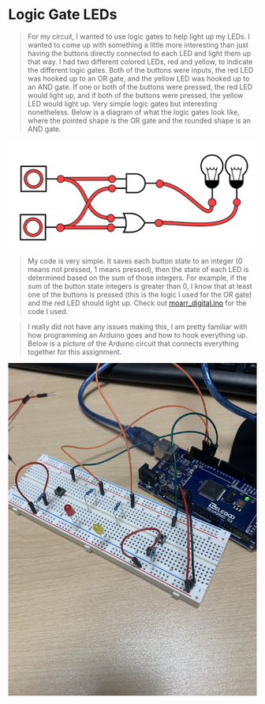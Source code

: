 # Logic Gate LEDs

> For my circuit, I wanted to use logic gates to help light up my LEDs. I wanted to come up with something a little more interesting than just having the buttons directly connected to each LED and light them up that way. I had two different colored LEDs, red and yellow, to indicate the different logic gates. Both of the buttons were inputs, the red LED was hooked up to an OR gate, and the yellow LED was hooked up to an AND gate. If one or both of the buttons were pressed, the red LED would light up, and if both of the buttons were pressed, the yellow LED would light up. Very simple logic gates but interesting nonetheless. Below is a diagram of what the logic gates look like, where the pointed shape is the OR gate and the rounded shape is an AND gate.

![LED Logic Gates](images/moarr_digital_logic_gates.png)

> My code is very simple. It saves each button state to an integer (0 means not pressed, 1 means pressed), then the state of each LED is determined based on the sum of those integers. For example, if the sum of the button state integers is greater than 0, I know that at least one of the buttons is pressed (this is the logic I used for the OR gate) and the red LED should light up. Check out [moarr_digital.ino](https://github.com/qusr08/IGME-470/blob/main/Moarr%20Digital/moarr_digital.ino) for the code I used.

> I really did not have any issues making this, I am pretty familiar with how programming an Arduino goes and how to hook everything up. Below is a picture of the Arduino circuit that connects everything together for this assignment.

![Arduino Circuit](images/moarr_digital_arduino_circuit.png)
